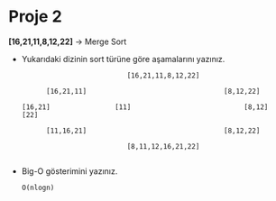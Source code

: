 # Proje 2

**[16,21,11,8,12,22]** -> Merge Sort

- Yukarıdaki dizinin sort türüne göre aşamalarını yazınız.

  ```
  							[16,21,11,8,12,22]

  		[16,21,11]									[8,12,22]

  [16,21]				 [11]					         [8,12]			   [22]

  		[11,16,21]									[8,12,22]

  							[8,11,12,16,21,22]


  ```



- Big-O gösterimini yazınız.

 	`O(nlogn)`
